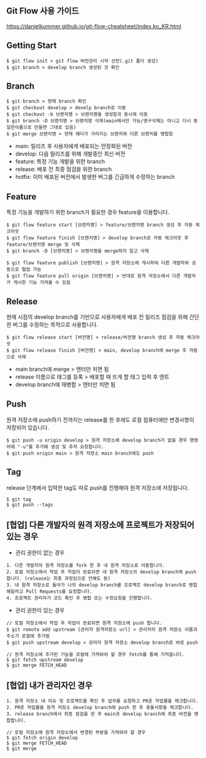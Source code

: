 ## Git Flow 사용 가이드
https://danielkummer.github.io/git-flow-cheatsheet/index.ko_KR.html

## Getting Start
```
$ git flow init > git flow 버전관리 시작 선언(.git 폴더 생성)
$ git branch > develop branch 생성된 것 확인
```

## Branch
```
$ git branch > 현재 branch 확인
$ git checkout develop > develp branch로 이동
$ git checkout -b 브랜치명 > 브랜치명을 생성함과 동시에 이동
$ git branch -D 브랜치명 > 브랜치명 삭제(main에서만 가능/영구삭제는 아니고 다시 동일한이름으로 만들면 그대로 있음)
$ git merge 브랜치명 > 현재 헤더가 가리키는 브랜치와 다른 브랜치를 병합함
```
* main: 릴리즈 후 사용자에게 배포되는 안정화된 버전
* develop: 다음 릴리즈를 위해 개발중인 최신 버전
* feature: 특정 기능 개발을 위한 branch
* release: 배포 전 최종 점검을 위한 branch
* hotfix: 이미 배포된 버전에서 발생한 버그를 긴급하게 수정하는 branch

## Feature
특정 기능을 개발하기 위한 branch가 필요한 경우 feature을 이용합니다.
```
$ git flow feature start [브랜치명] > feature/브랜치명 branch 생성 후 자동 체크아웃
$ git flow feature finish [브랜치명] > develop branch로 자동 체크아웃 후 feature/브랜치명 merge 및 삭제
$ git branch -D [브랜치명] > 브랜치명을 merge하지 않고 삭제

$ git flow feature publish [브랜치명] > 원격 저장소에 게시하여 다른 개발자와 공동으로 협업 가능
$ git flow feature pull origin [브랜치명] > 반대로 원격 저장소에서 다른 개발자가 게시한 기능 가져올 수 있음
```

## Release
현재 시점의 develop branch를 기반으로 
사용자에게 배포 전 릴리즈 점검을 위해 간단한 버그를 수정하는 목적으로 사용합니다.
```
$ git flow release start [버전명] > release/버전명 branch 생성 후 자동 체크아웃
$ git flow release finish [버전명] > main, develop branch에 merge 후 자동으로 삭제
```
* main branch에 merge > 엔터만 치면 됨
* release 이름으로 태그를 등록 > 배포할 때 뜨게 할 태그 입력 후 엔트
* develop branch에 재병합 > 엔터만 치면 됨

## Push
원격 저장소에 push하기 전까지는 release를 한 후에도 로컬 컴퓨터에만 변경사항이 저장되어 있습니다.
```
$ git push -u origin develop > 원격 저장소에 develop branch가 없을 경우 명령어에 "-u"를 추가해 생성 및 추적 요청합니다.
$ git push origin main > 원격 저장소 main branch에도 push
```

## Tag
release 단계에서 입력한 tag도 따로 push를 진행해야 원격 저장소에 저장됩니다.
```
$ git tag
$ git push --tags
```

## [협업] 다른 개발자의 원격 저장소에 프로젝트가 저장되어 있는 경우
* 관리 권한이 없는 경우
```
1. 다른 개발자의 원격 저장소를 fork 한 후 내 원격 저장소로 이동합니다.
2. 로컬 저장소에서 작업 후 작업이 완료되면 내 원격 저장소의 develop branch에 push 합니다. (release는 최종 과정임으로 안해도 됨)
3. 내 원격 저장소로 들어가 나의 develop branch를 프로젝트 develop branch로 병합해달라고 Pull Requests를 요청합니다.
4. 프로젝트 관리자가 코드 확인 후 병합 또는 수정요청을 진행합니다.
```

* 관리 권한이 있는 경우
```
// 로컬 저장소에서 작업 후 작업이 완료되면 원격 저장소에 push 합니다.
$ git remote add upstream [관리자 원격저장소 url] > 관리자의 원격 저장소 이름과 주소가 로컬에 추가됨
$ git push upstream develop > 관리자 원격 저장소 develop branch로 바로 push

// 원격 저장소에 추가된 기능을 로컬에 가져와야 할 경우 fetch를 통해 가져옵니다.
$ git fetch upstream develop
$ git merge FETCH_HEAD
```

## [협업] 내가 관리자인 경우
```
1. 원격 저장소 내 이슈 및 프로젝트를 확인 후 업무를 요청하고 PR온 작업물을 체크합니다.
2. PR온 작업물을 원격 저장소 develop branch에 push 한 후 충돌사항을 체크합니다.
3. release branch에서 최종 점검을 한 후 main과 develop branch에 최종 버전을 병합합니다.

// 로컬 저장소에 원격 저장소에서 변경된 부분을 가져와야 할 경우
$ git fetch origin develop
$ git merge FETCH_HEAD
$ git merge
```
